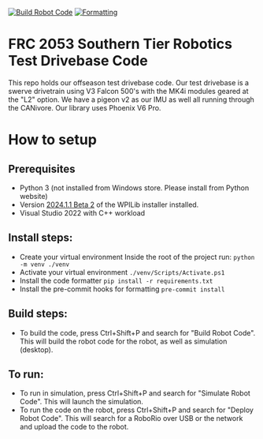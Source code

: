 [![Build Robot Code](https://github.com/frc2053/testdrivebase/actions/workflows/build.yml/badge.svg)](https://github.com/frc2053/testdrivebase/actions/workflows/build.yml)
[![Formatting](https://github.com/frc2053/testdrivebase/actions/workflows/format.yml/badge.svg)](https://github.com/frc2053/testdrivebase/actions/workflows/format.yml)

# FRC 2053 Southern Tier Robotics Test Drivebase Code

This repo holds our offseason test drivebase code. Our test drivebase is a swerve drivetrain using V3 Falcon 500's with the MK4i modules geared at the "L2" option. We have a pigeon v2 as our IMU as well all running through the CANivore. Our library uses Phoenix V6 Pro.

# How to setup

## Prerequisites
- Python 3 (not installed from Windows store. Please install from Python website)
- Version [2024.1.1 Beta 2](https://github.com/wpilibsuite/allwpilib/releases/tag/v2024.1.1-beta-2) of the WPILib installer installed.
- Visual Studio 2022 with C++ workload

## Install steps: 
- Create your virtual environment
    Inside the root of the project run:
    `python -m venv ./venv`
- Activate your virtual environment
    `./venv/Scripts/Activate.ps1`
- Install the code formatter
    `pip install -r requirements.txt`
- Install the pre-commit hooks for formatting
    `pre-commit install`

## Build steps:
- To build the code, press Ctrl+Shift+P and search for "Build Robot Code". This will build the robot code for the robot, as well as simulation (desktop).

## To run:
- To run in simulation, press Ctrl+Shift+P and search for "Simulate Robot Code". This will launch the simulation.
- To run the code on the robot, press Ctrl+Shift+P and search for "Deploy Robot Code". This will search for a RoboRio over USB or the network and upload the code to the robot.